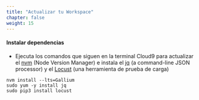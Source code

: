 ```yaml
---
title: "Actualizar tu Workspace"
chapter: false
weight: 15
---
```


#### Instalar dependencias

- Ejecuta los comandos que siguen en la terminal Cloud9 para actualizar el [nvm](https://github.com/nvm-sh/nvm) (Node Version Manager) e instala el [jq](https://stedolan.github.io/jq/) (a command-line JSON processor) y el [Locust](https://locust.io/) (una herramienta de prueba de carga)

```
nvm install --lts=Gallium
sudo yum -y install jq
sudo pip3 install locust
```

